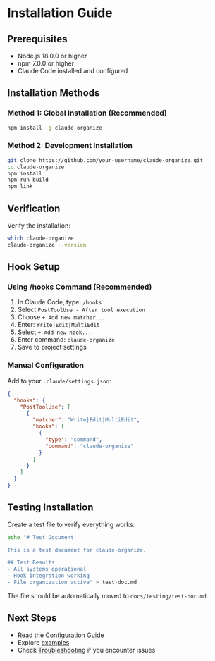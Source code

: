 # Installation Guide

## Prerequisites

- Node.js 18.0.0 or higher
- npm 7.0.0 or higher
- Claude Code installed and configured

## Installation Methods

### Method 1: Global Installation (Recommended)

```bash
npm install -g claude-organize
```

### Method 2: Development Installation

```bash
git clone https://github.com/your-username/claude-organize.git
cd claude-organize
npm install
npm run build
npm link
```

## Verification

Verify the installation:

```bash
which claude-organize
claude-organize --version
```

## Hook Setup

### Using /hooks Command (Recommended)

1. In Claude Code, type: `/hooks`
2. Select `PostToolUse - After tool execution`
3. Choose `+ Add new matcher...`
4. Enter: `Write|Edit|MultiEdit`
5. Select `+ Add new hook...`
6. Enter command: `claude-organize`
7. Save to project settings

### Manual Configuration

Add to your `.claude/settings.json`:

```json
{
  "hooks": {
    "PostToolUse": [
      {
        "matcher": "Write|Edit|MultiEdit",
        "hooks": [
          {
            "type": "command",
            "command": "claude-organize"
          }
        ]
      }
    ]
  }
}
```

## Testing Installation

Create a test file to verify everything works:

```bash
echo "# Test Document

This is a test document for claude-organize.

## Test Results
- All systems operational
- Hook integration working
- File organization active" > test-doc.md
```

The file should be automatically moved to `docs/testing/test-doc.md`.

## Next Steps

- Read the [Configuration Guide](configuration.md)
- Explore [examples](../examples/)
- Check [Troubleshooting](troubleshooting.md) if you encounter issues
